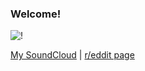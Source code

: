 ### Welcome!

![!](https://imagizer.imageshack.com/img923/2237/8YIjIL.jpg)

[My SoundCloud](https://soundcloud.com/resurrectedevil)  | [r/eddit page](https://www.reddit.com/u/resurrectedevil)

